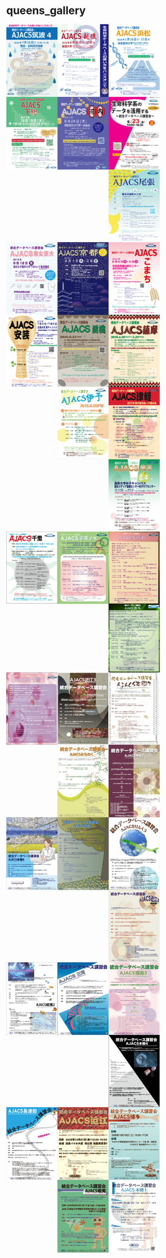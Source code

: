 
# queens_gallery


<a target=_blank href="ajacs70_poster.pdf"><img src="ajacs70_poster.png" align="left" hight="180" width="135" alt="AJACS70" title="統合データベース講習会：AJACS筑波４ポスター　(2018.07)"></a>
<a target=_blank href="ajacs69_poster.pdf"><img src="ajacs69_poster.png" align="left" hight="180" width="135" alt="AJACS69" title="統合データベース講習会：AJACS越後ポスター　(2018.06)"></a>
<a target=_blank href="ajacs68_poster.pdf"><img src="ajacs68_poster.png" align="left" hight="180" width="135" alt="AJACS68" title="統合データベース講習会：AJACS浜松ポスター　(2018.01)"></a>
<a target=_blank href="ajacs67_poster.pdf"><img src="ajacs67_poster.png" align="left" hight="180" width="135" alt="AJACS67" title="統合データベース講習会：AJACS下総ポスター　(2017.12)"></a>
<a target=_blank href="ajacs66_poster.pdf"><img src="ajacs66_poster.png" align="left" hight="180" width="135" alt="AJACS66" title="統合データベース講習会：AJACS河内ポスター　(2017.08)"></a>
<a target=_blank href="ajacs65_poster.pdf"><img src="ajacs65_poster.png" align="left" hight="180" width="135" alt="AJACS65" title="統合データベース講習会：AJACS本郷14ポスター　(2017.06)"></a>
<a target=_blank href="ajacs64_poster.pdf"><img src="ajacs64_poster.png" align="left" hight="180" width="135" alt="AJACS64" title="統合データベース講習会：AJACS尾張ポスター　(2017.01)"></a>
<a target=_blank href="ajacs63_poster.pdf"><img src="ajacs63_poster.png" align="left" hight="180" width="135" alt="AJACS63" title="統合データベース講習会：AJACS東女医大ポスター　(2016.09)"></a>
<a target=_blank href="ajacs62_poster.pdf"><img src="ajacs62_poster.png" align="left" hight="180" width="135" alt="AJACS62" title="統合データベース講習会：AJACS京都２ポスター　(2016.09)"></a>
<a target=_blank href="ajacs61_poster.pdf"><img src="ajacs61_poster.png" align="left" hight="180" width="135" alt="AJACS61" title="統合データベース講習会：AJACSこまちポスター　(2016.08)"></a>
<a target=_blank href="ajacs60_poster.pdf"><img src="ajacs60_poster.png" align="left" hight="180" width="135" alt="AJACS60" title="統合データベース講習会：AJACS安芸ポスター　(2016.07)"></a>
<a target=_blank href="ajacs59_poster.pdf"><img src="ajacs59_poster.png" align="left" hight="180" width="135" alt="AJACS59" title="統合データベース講習会：AJACS前橋ポスター　(2016.06)"></a>
<a target=_blank href="ajacs58_poster.pdf"><img src="ajacs58_poster.png" align="left" hight="180" width="135" alt="AJACS58" title="統合データベース講習会：AJACS薩摩ポスター　(2016.01)"></a>
<a target=_blank href="ajacs57_poster.pdf"><img src="ajacs57_poster.png" align="left" hight="180" width="135" alt="AJACS57" title="統合データベース講習会：AJACS伊予ポスター　(2015.09)"></a>
<a target=_blank href="ajacs56_poster.pdf"><img src="ajacs56_poster.png" align="left" hight="180" width="135" alt="AJACS56" title="統合データベース講習会：AJACS津軽ポスター　(2015.09)"></a>
<a target=_blank href="ajacs55_poster.pdf"><img src="ajacs55_poster.png" align="left" hight="180" width="135" alt="AJACS55" title="統合データベース講習会：AJACS米子ポスター　(2015.08)"></a>
<a target=_blank href="ajacs54_poster.pdf"><img src="ajacs54_poster.png" align="left" hight="180" width="135" alt="AJACS54" title="統合データベース講習会：AJACS千里ポスター　(2015.06)"></a>
<a target=_blank href="ajacs53_poster.pdf"><img src="ajacs53_poster.png" align="left" hight="180" width="135" alt="AJACS53" title="統合データベース講習会：AJACS御茶ノ水ポスター　(2015.05)"></a>
<a target=_blank href="ajacs52.pdf"><img src="ajacs52.png" align="left" hight="180" width="135" alt="AJACS52" title="統合データベース講習会：AJACS府中ポスター　(2015.03)"></a>
<a target=_blank href="ajacs51.pdf"><img src="ajacs51.png" align="left" hight="180" width="135" alt="AJACS51" title="統合データベース講習会：AJACS岩手ポスター　(2014.12)"></a>
<a target=_blank href="ajacs50.pdf"><img src="ajacs50.png" align="left" hight="180" width="135" alt="AJACS50" title="統合データベース講習会：AJACS十勝ポスター　(2014.09)"></a>
<a target=_blank href="Ajacs23.pdf"><img src="Ajacs23.jpg" align="left" hight="180" width="135" alt="AJACS近江3" title="統合データベース講習会：AJACS近江3ポスター　(2010.10)"></a>



<a target=_blank href="AJACS22.pdf"><img src="AJACS22.jpg" align="left" hight="180" width="135" alt="AJACS本郷7" title=" 統合データベース講習会：AJACS本郷7ポスター　(2010.10)"></a>


<a target=_blank href="ajacs21.pdf"><img src="ajacs21.jpg" align="left" hight="180" width="135" alt="AJACS湘南3" title=" 統合データベース講習会：AJACSみちのくポスター　(2010.8)"></a>



<a target=_blank href="Ajacs18_poster.pdf"><img src="Ajacs18_poster.png" align="left" hight="180" width="135" alt="AJACS湘南3" title=" 統合データベース講習会：AJACS湘南3ポスター　(2010.6)"></a>



<a target=_blank href="togofarm2010.pdf"><img src="togofarm2010.png" align="left" hight="180" width="135" alt="AJACS本郷6" title=" 統合データベース講習会：AJACS本郷6ポスター　(2010.3)"></a>



<a target=_blank href="AJACS15.pdf"><img src="AJACS15.png" align="left" hight="180" width="135" alt="AJACS筑後" title=" 統合データベース講習会：AJACS筑後ポスター　(2010.1)"></a>



<a target=_blank href="AJACS14.pdf"><img src="AJACS14.png" align="left" hight="180" width="135" alt="AJACSりんくう" title=" 統合データベース講習会：AJACSりんくうポスター　(2009.11)"></a>



<a target=_blank href="AJACS13.pdf"><img src="AJACS13.png" align="left" hight="180" width="135" alt="AJACS近江2" title=" 統合データベース講習会：AJACS近江2ポスター　(2009.10)"></a>



<a target=_blank href="AJACS12poster.png"><img src="AJACS12poster2.png" align="left" hight="180" width="135" alt="AJACS蝦夷2" title=" 統合データベース講習会：AJACS蝦夷2ポスター　(2009.9)"></a>



<a target=_blank href="AJACS11poster.pdf"><img src="AJACS11poster.png" align="left" hight="180" width="135" alt="AJACS三河" title=" 統合データベース講習会：AJACS三河ポスター　(2009.7)"></a>



<a target=_blank href="AJACS10poster.pdf"><img src="AJACS10poster.png" align="left" hight="180" width="135" alt="AJACS湘南2" title=" 統合データベース講習会：AJACS湘南2ポスター　(2009.5)"></a>



<a target=_blank href="AJACS9poster.pdf"><img src="AJACS9poster.png" align="left" hight="180" width="135" alt="AJACS本郷4" title=" 統合データベース講習会：AJACS本郷4ポスター　(2009.4)"></a>



<a target=_blank href="AJACS7poster.pdf"><img src="AJACS7poster.png" align="left" hight="180" width="135" alt="AJACS長津田" title=" 統合データベース講習会：AJACS長津田ポスター　(2009.1)"></a>



<a target=_blank href="AJACS6poster1.jpg"><img src="AJACS6poster2.jpg" align="left" hight="180" width="135" alt="AJACS近江" title=" 統合データベース講習会：AJACS近江ポスター　(2008.10)"></a>



<a target=_blank href="ajacs5poster.pdf"><img src="ajacs5poster1.png" align="left" hight="180" width="135" alt="AJACS博多" title=" 統合データベース講習会：AJACS博多ポスター　(2008.10)"></a>



<a target=_blank href="ajacs4poster.pdf"><img src="ajacs4poster.png" align="left" hight="180" width="135" alt="AJACS蝦夷" title=" 統合データベース講習会：AJACS蝦夷ポスター　(2008.8)"></a>



<p><a target=_blank href="080703poster.pdf"><img src="080703poster.jpg" align="left" hight="180" width="135" alt="AJACS本郷1" title=" 統合データベース講習会：AJACS本郷1ポスター　(2008.7)"></a></p>

